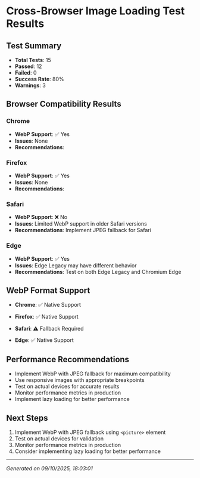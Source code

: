 # Cross-Browser Image Loading Test Results

## Test Summary

- **Total Tests**: 15
- **Passed**: 12
- **Failed**: 0
- **Success Rate**: 80%
- **Warnings**: 3

## Browser Compatibility Results

### Chrome

- **WebP Support**: ✅ Yes
- **Issues**: None
- **Recommendations**:

### Firefox

- **WebP Support**: ✅ Yes
- **Issues**: None
- **Recommendations**:

### Safari

- **WebP Support**: ❌ No
- **Issues**: Limited WebP support in older Safari versions
- **Recommendations**: Implement JPEG fallback for Safari

### Edge

- **WebP Support**: ✅ Yes
- **Issues**: Edge Legacy may have different behavior
- **Recommendations**: Test on both Edge Legacy and Chromium Edge

## WebP Format Support

- **Chrome**: ✅ Native Support

- **Firefox**: ✅ Native Support

- **Safari**: ⚠️ Fallback Required

- **Edge**: ✅ Native Support

## Performance Recommendations

- Implement WebP with JPEG fallback for maximum compatibility
- Use responsive images with appropriate breakpoints
- Test on actual devices for accurate results
- Monitor performance metrics in production
- Implement lazy loading for better performance

## Next Steps

1. Implement WebP with JPEG fallback using `<picture>` element
2. Test on actual devices for validation
3. Monitor performance metrics in production
4. Consider implementing lazy loading for better performance

---

_Generated on 09/10/2025, 18:03:01_
